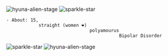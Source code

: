 ![hyuna-alien-stage](https://github.com/user-attachments/assets/fc54b4bb-72ac-430a-8caf-a1777cc6f9af) ![sparkle-star](https://github.com/user-attachments/assets/82fe9581-429b-4924-b01f-7218c24e03e1)





    - About: 15, 
                straight (women ❤)
                                   polyamourus
                                              Bipolar Disorder
           


 ![sparkle-star](https://github.com/user-attachments/assets/82fe9581-429b-4924-b01f-7218c24e03e1) ![hyuna-alien-stage](https://github.com/user-attachments/assets/20b9b871-64d7-4d07-8d0e-ddca4eadec08)



<!---
grungedart/grungedart is a ✨ special ✨ repository because its `README.md` (this file) appears on your GitHub profile.
You can click the Preview link to take a look at your changes.
--->
